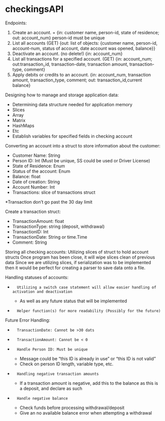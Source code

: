 # checkingsAPI

Endpoints:
1. Create an account. = {in: customer name, person-id, state of residence; out: account_num} person-id must be unique
2. List all accounts (GET) {out: list of objects: {customer name, person-id, account-num, status of account, date account was opened, balance}}
3. Deactivate an account. (no delete!) {in: account_num}
4. List all transactions for a specified account. (GET) {in: account_num; out:transaction_id, transaction-date, transaction amount, transaction-type, comment}
5. Apply debits or credits to an account. {in: account_num, transaction amount, transaction_type, comment; out: transaction_id,current balance}

Designing how to manage and storage application data:
-	Determining data structure needed for application memory
-	Slices
-	Array
-	Matrix
-	HashMaps
-	Etc
-	Establish variables for specified fields in checking account

Converting an account into a struct to store information about the customer:
-	Customer Name: String
-	Person ID: Int (Must be unique, SS could be used or Driver License)
-	State of Residence: Enum
-	Status of the account: Enum
-	Balance: float
-	Date of creation: String
-	Account Number: Int
-	Transactions: slice of transactions struct 	

*Transaction don’t go past the 30 day limit

Create a transaction struct:
-	TransactionAmount: float
-	TransactionType: string (deposit, withdrawal)
-	TransactionID: Int
-	TransactionDate: String or time.Time
-	Comment: String

Storing all checking accounts:
Utilizing slices of struct to hold account structs 
Once program has been close, it will wipe slices clean of previous data
Since we are utilizing slices, if serialization was to be implemented then it would be perfect for creating a parser to save data onto a file.

Handling statuses of accounts:
-   	Utilizing a switch case statement will allow easier handling of activation and deactivation
    -   As well as any future status that will be implemented
-   	Helper function(s) for more readability (Possibly for the future)
 

Future Error Handling:
-   	TransactionDate: Cannot be >30 dats
-   	TransactionAmount: Cannot be < 0
-   	Handle Person ID: Must be unique
    -   Message could be “this ID is already in use” or “this ID is not valid”
    -   Check on person ID length, variable type, etc.
-   	Handling negative transaction amounts
    -   If a transaction amount is negative, add this to the balance as this is a deposit, and declare as such
-   	Handle negative balance
    -   Check funds before processing withdrawal/deposit
    -  Give an no available balance error when attempting a withdrawal 
